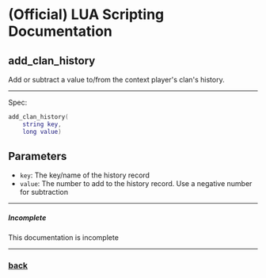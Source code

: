 
# (Official) LUA Scripting Documentation

## add_clan_history

Add or subtract a value to/from the context player's clan's history.

___

Spec:

```lua
add_clan_history(
	string key,
	long value)
```

## Parameters

- `key`: The key/name of the history record
- `value`: The number to add to the history record. Use a negative number for subtraction

___

##### Incomplete

This documentation is incomplete

___

### [back](../history)
